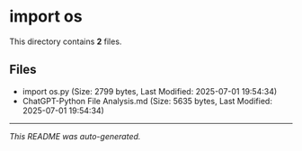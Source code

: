 # import os

This directory contains **2** files.

## Files

- import os.py (Size: 2799 bytes, Last Modified: 2025-07-01 19:54:34)
- ChatGPT-Python File Analysis.md (Size: 5635 bytes, Last Modified: 2025-07-01 19:54:34)

---
*This README was auto-generated.*

